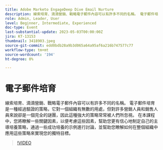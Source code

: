 ```yaml
---
title: Adobe Marketo EngageDeep Dive Email Nurture
description: 線索培育、滴滴營銷、戰略電子郵件內容可以有許多不同的名稱。 電子郵件培育是一種經過驗證的策略，它對一個組織有無數的用處，但對許多營銷人員和銷售人員來說卻是一個完全的謎團，因此這種強大的策略常常被人們所忽視。 在本課程中，您將瞭解一些關鍵因素，以便考慮這些因素，幫助您更有信心地制定自己的主導培養策略，通過一些成功培養的示例進行討論，並幫助您瞭解如何在整個組織中應用這些策略來實現您的獨特目標。
role: Admin, Leader, User
level: Beginner, Intermediate, Experienced
doc-type: Event
last-substantial-update: 2023-05-03T00:00:00Z
jira: KT-13153
thumbnail: 3418903.jpeg
source-git-commit: edd0bdb28a9b3d065a64a95af6a216b747577c77
workflow-type: tm+mt
source-wordcount: '194'
ht-degree: 0%

---
```



# 電子郵件培育

線索培育、滴滴營銷、戰略電子郵件內容可以有許多不同的名稱。 電子郵件培育是一種經過驗證的策略，它對一個組織有無數的用處，但對許多營銷人員和銷售人員來說卻是一個完全的謎團，因此這種強大的策略常常被人們所忽視。 在本課程中，您將瞭解一些關鍵因素，以便考慮這些因素，幫助您更有信心地制定自己的主導培養策略，通過一些成功培養的示例進行討論，並幫助您瞭解如何在整個組織中應用這些策略來實現您的獨特目標。

>[!VIDEO](https://video.tv.adobe.com/v/3418903/?learn=on)
